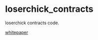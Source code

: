 # loserchick_contracts
loserchick contracts code.

[whitepaper](https://docs.google.com/document/d/1LBw1iCHR7EB2rzNvF3CT8uTTD-C6fpqhqMMo4RvMXHo/edit)